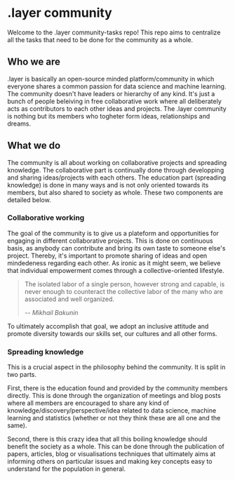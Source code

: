 # .layer community

Welcome to the .layer community-tasks repo! This repo aims to centralize all the tasks that need to be done for the community as a whole.

## Who we are

.layer is basically an open-source minded platform/community in which everyone shares a common passion for data science and machine learning. The community doesn't have leaders or hierarchy of any kind. It's just a bunch of people beleiving in free collaborative work where all deliberately acts as contributors to each other ideas and projects. The .layer community is nothing but its members who togheter form ideas, relationships and dreams.

## What we do

The community is all about working on collaborative projects and spreading knowledge. The collaborative part is continually done through developping and sharing ideas/projects with each others. The education part (spreading knowledge) is done in many ways and is not only oriented towards its members, but also shared to society as whole. These two components are detailed below.

### Collaborative working

The goal of the community is to give us a plateform and opportunities for engaging in different collaborative projects. This is done on continuous basis, as anybody can contribute and bring its own taste to someone else's project. Thereby, it's important to promote sharing of ideas and open mindedeness regarding each other. As ironic as it might seem, we believe that individual empowerment comes through a collective-oriented lifestyle.


> The isolated labor of a single person, however strong and capable, is never enough to counteract the collective labor of the many who are associated and well organized.
>
> -- <cite>Mikhail Bakunin</cite>

To ultimately accomplish that goal, we adopt an inclusive attitude and promote diversity towards our skills set, our cultures and all other forms.

### Spreading knowledge

This is a crucial aspect in the philosophy behind the community. It is split in two parts.

First, there is the education found and provided by the community members directly. This is done through the organization of meetings and blog posts where all members are encouraged to share any kind of knowledge/discovery/perspective/idea related to data science, machine learning and statistics (whether or not they think these are all one and the same).

Second, there is this crazy idea that all this boiling knowledge should benefit the society as a whole. This can be done through the publication of papers, articles, blog or visualisations techniques that ultimately aims at informing others on particular issues and making key concepts easy to understand for the population in general.
